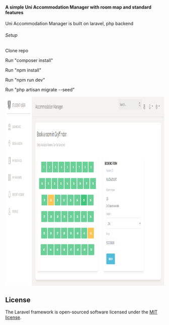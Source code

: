 <h4>A simple Uni Accommodation Manager with room map and standard features</h4>
<p>Uni Accommodation Manager is built on laravel, php backend</p>

<h6>Setup</h6>
<p>Clone repo</p>
<p>Run "composer install"</p>
<p>Run "npm install"</p>
<p>Run "npm run dev"</p>
<p>Run "php artisan migrate --seed"</p>

<p align="center"><a><img src="public/Screenshot (2).png" width="auto" height="600"></a></p>



## License

The Laravel framework is open-sourced software licensed under the [MIT license](https://opensource.org/licenses/MIT).
